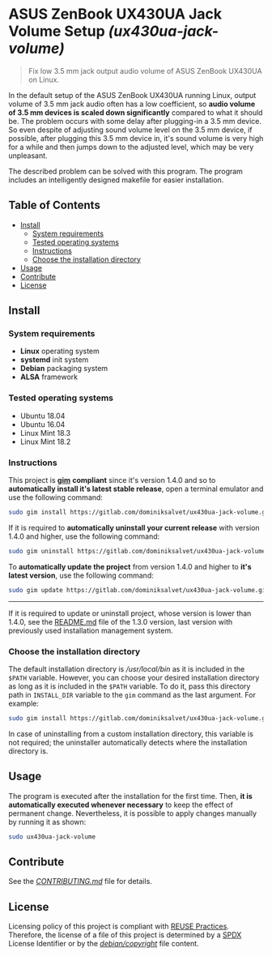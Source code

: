 # ASUS ZenBook UX430UA Jack Volume Setup *(ux430ua-jack-volume)*

> Fix low 3.5 mm jack output audio volume of ASUS ZenBook UX430UA on Linux.

In the default setup of the ASUS ZenBook UX430UA running Linux, output volume of 3.5 mm jack audio often has a low coefficient, so **audio volume of 3.5 mm devices is scaled down significantly** compared to what it should be. The problem occurs with some delay after plugging-in a 3.5 mm device. So even despite of adjusting sound volume level on the 3.5 mm device, if possible, after plugging this 3.5 mm device in, it's sound volume is very high for a while and then jumps down to the adjusted level, which may be very unpleasant.

The described problem can be solved with this program. The program includes an intelligently designed makefile for easier installation.

## Table of Contents

* [Install](#install)
  * [System requirements](#system-requirements)
  * [Tested operating systems](#tested-operating-systems)
  * [Instructions](#instructions)
  * [Choose the installation directory](#choose-the-installations-directory)
* [Usage](#usage)
* [Contribute](#contribute)
* [License](#license)

## Install

### System requirements

* **Linux** operating system
* **systemd** init system
* **Debian** packaging system
* **ALSA** framework

### Tested operating systems

* Ubuntu 18.04
* Ubuntu 16.04
* Linux Mint 18.3
* Linux Mint 18.2

### Instructions

This project is [**gim**](https://gitlab.com/dominiksalvet/gim) **compliant** since it's version 1.4.0 and so to **automatically install it's latest stable release**, open a terminal emulator and use the following command:

```sh
sudo gim install https://gitlab.com/dominiksalvet/ux430ua-jack-volume.git
```

If it is required to **automatically uninstall your current release** with version 1.4.0 and higher, use the following command:

```sh
sudo gim uninstall https://gitlab.com/dominiksalvet/ux430ua-jack-volume.git
```

To **automatically update the project** from version 1.4.0 and higher to **it's latest version**, use the following command:

```sh
sudo gim update https://gitlab.com/dominiksalvet/ux430ua-jack-volume.git
```

---

If it is required to update or uninstall project, whose version is lower than 1.4.0, see the [README.md](https://gitlab.com/dominiksalvet/ux430ua-jack-volume/blob/1.3.0/README.md) file of the 1.3.0 version, last version with previously used installation management system.

### Choose the installation directory

The default installation directory is */usr/local/bin* as it is included in the `$PATH` variable. However, you can choose your desired installation directory as long as it is included in the `$PATH` variable. To do it, pass this directory path in `INSTALL_DIR` variable to the `gim` command as the last argument. For example:

```sh
sudo gim install https://gitlab.com/dominiksalvet/ux430ua-jack-volume.git INSTALL_DIR=~/.local/bin
```

In case of uninstalling from a custom installation directory, this variable is not required; the uninstaller automatically detects where the installation directory is.

## Usage

The program is executed after the installation for the first time. Then, **it is automatically executed whenever necessary** to keep the effect of permanent change. Nevertheless, it is possible to apply changes manually by running it as shown:

```sh
sudo ux430ua-jack-volume
```

## Contribute

See the [*CONTRIBUTING.md*](CONTRIBUTING.md) file for details.

## License

Licensing policy of this project is compliant with [REUSE Practices](https://reuse.software/practices/2.0/). Therefore, the license of a file of this project is determined by a [SPDX](https://spdx.org/) License Identifier or by the [*debian/copyright*](debian/copyright) file content.
